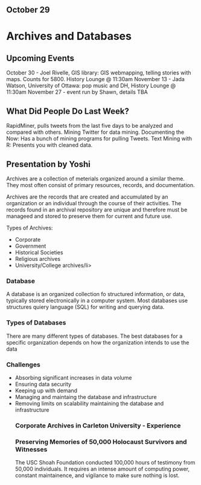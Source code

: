<h2>October 29</h2>
<h1>Archives and Databases</h1>
<h2>Upcoming Events</h2>
October 30 - Joel Rivelle, GIS library: GIS webmapping, telling stories with maps. Counts for 5800. History Lounge @ 11:30am
November 13 - Jada Watson, University of Ottawa: pop music and DH, History Lounge @ 11:30am
November 27 - event run by Shawn, details TBA
<h2>What Did People Do Last Week?</h2>
RapidMiner, pulls tweets from the last five days to be analyzed and compared with others. Mining Twitter for data mining. 
Documenting the Now: Has a bunch of mining programs for pulling Tweets. 
Text Mining with R: Presents you with cleaned data. 
<h2>Presentation by Yoshi</h2>
<p>Archives are a collection of meterials organized around a similar theme. They most often consist of primary resources, records, and documentation.</P>
<p>Archives are the records that are created and accumulated by an organization or an individual through the course of their activities. The records found in an archival repository are unique and therefore must be manageed and stored to preserve them for current and future use.</p>
Types of Archives:
<ul>
<li>Corporate</li>
<li>Government</li>
<li>Historical Societies</li>
<li>Religious archives</li>
<li>University/College archives/li>
</ul>
<h3>Database</h3>
<p> A database is an organized collection fo structured information, or data, typically stored electronically in a computer system. Most databases use structures quiery language (SQL) for writing and querying data.</p>
<h3>Types of Databases</h3>
<p>There are many different types of databases. The best databases for a specific organization depends on how the organization intends to use the data</p>
<h3>Challenges</h3>
<ul>
<li>Absorbing significant increases in data volume</li>
<li>Ensuring data security</li>
<li>Keeping up with demand</li>
<li>Managing and maintaing the database and infrastructure</li>
<li>Removing limits on scalability maintaining the database and infrastructure</li>
<h3>Corporate Archives in Carleton University - Experience</h3>
<h3>Preserving Memories of 50,000 Holocaust Survivors and Witnesses</h3>
<p>The USC Shoah Foundation conducted 100,000 hours of testimony from 50,000 individuals. It requires an intense amount of computing power, constant maintainence, and vigilance to make sure nothing is lost.</p>
